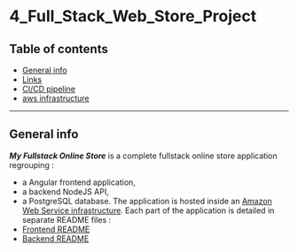 # 4_Full_Stack_Web_Store_Project

## Table of contents

* [General info](#general-info)
* [Links](#links)
* [CI/CD pipeline](#ci-cd-pipeline)
* [aws infrastructure](#aws-infrastructure)

---

## General info

***My Fullstack Online Store*** is a complete fullstack online store application regrouping :
- a Angular frontend application, 
- a backend NodeJS API, 
- a PostgreSQL database.
The application is hosted inside an  [Amazon Web Service infrastructure](https://github.com/lgeorges1234/4_Full_Stack_Web_Store_Project).
Each part of the application is detailed in separate README files :
- [Frontend README](https://github.com/lgeorges1234/blob/main/4_MyStore_Frontend/README.md)
- [Backend README](https://github.com/lgeorges1234/blob/main/4_MyStore_Backtend/README.md)
